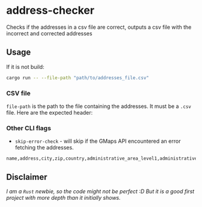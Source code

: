 # address-checker

Checks if the addresses in a csv file are correct, outputs a csv file with the incorrect and corrected addresses

## Usage

If it is not build:

```bash
cargo run -- --file-path "path/to/addresses_file.csv"
```

### CSV file

`file-path` is the path to the file containing the addresses. It must be a `.csv` file.
Here are the expected header:

### Other CLI flags

- `skip-error-check` - will skip if the GMaps API encountered an error fetching the addresses.

```csv
name,address,city,zip,country,administrative_area_level1,administrative_area_level2,lat,lng
```

## Disclaimer

_I am a `Rust` newbie, so the code might not be perfect :D_
_But it is a good first project with more depth than it initially shows._
